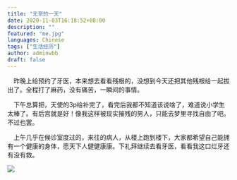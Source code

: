 ```yaml
---
title: "无奈的一天"
date: 2020-11-03T16:18:52+08:00
description: ""
featured: "me.jpg"
languages: Chinese
tags: ["生活经历"]
author: adminwbb
draft: false
---
```


&ensp;&ensp;昨晚上给预约了牙医，本来想去看看残根的，没想到今天还把其他残根给一起拔出了。全程打了麻药，没有痛苦，一瞬间的事情。


&ensp;&ensp;下午总算把，天使的3p给补完了，看完后我都不知道该说啥了，难道说小学生太棒了。有后宫就是好！像我这样被现实摧残的男人，只能去梦里寻找自由了吧。不过也罢。


&ensp;&ensp;上午几乎在候诊室度过的，来往的病人，从楼上跑到楼下，大家都希望自己能拥有一个健康的身体，愿天下人健健康康。下礼拜继续去看牙医，看看我这口烂牙还有没有救。


![](https://idanmu.net/2020/11/25c3efcd55c33.jpg)

